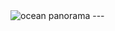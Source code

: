 <img src="https://drive.google.com/uc?export=view&id=1h90yWMRjeIqYVFIiUQ_3ywp6OfE2BMLb" alt="ocean panorama" />
---
